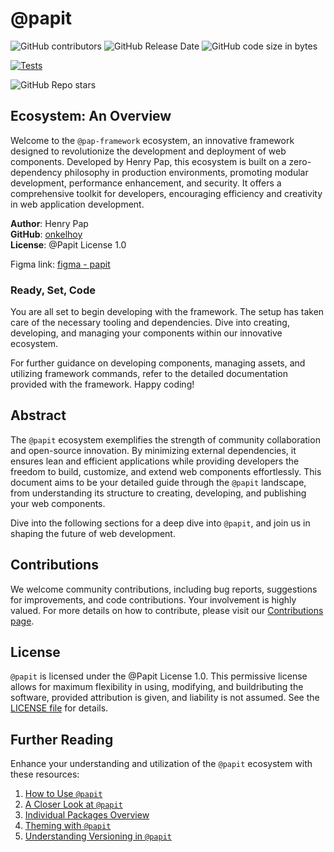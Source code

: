 # @papit 

![GitHub contributors](https://img.shields.io/github/contributors/onkelhoy/web-components)
![GitHub Release Date](https://img.shields.io/github/release-date/onkelhoy/web-components)
![GitHub code size in bytes](https://img.shields.io/github/languages/code-size/onkelhoy/web-components)

[![Tests](https://github.com/onkelhoy/web-components/actions/workflows/pull-request.yml/badge.svg)](https://github.com/onkelhoy/web-components/actions/workflows/pull-request.yml)

![GitHub Repo stars](https://img.shields.io/github/stars/onkelhoy/web-components)


## Ecosystem: An Overview

Welcome to the `@pap-framework` ecosystem, an innovative framework designed to revolutionize the development and deployment of web components. Developed by Henry Pap, this ecosystem is built on a zero-dependency philosophy in production environments, promoting modular development, performance enhancement, and security. It offers a comprehensive toolkit for developers, encouraging efficiency and creativity in web application development.

**Author**: Henry Pap\
**GitHub**: [onkelhoy](https://github.com/onkelhoy/web-components)\
**License**: @Papit License 1.0

Figma link: [figma - papit](https://www.figma.com/design/axw69RwkUPkh5uW0kUvQu8/papit---WebComponents?node-id=1-3&t=9HXN5GBVYtbvCmi6-1) 

### Ready, Set, Code

You are all set to begin developing with the framework. The setup has taken care of the necessary tooling and dependencies. Dive into creating, developing, and managing your components within our innovative ecosystem.

For further guidance on developing components, managing assets, and utilizing framework commands, refer to the detailed documentation provided with the framework. Happy coding!

## Abstract

The `@papit` ecosystem exemplifies the strength of community collaboration and open-source innovation. By minimizing external dependencies, it ensures lean and efficient applications while providing developers the freedom to build, customize, and extend web components effortlessly. This document aims to be your detailed guide through the `@papit` landscape, from understanding its structure to creating, developing, and publishing your web components.

Dive into the following sections for a deep dive into `@papit`, and join us in shaping the future of web development.

## Contributions

We welcome community contributions, including bug reports, suggestions for improvements, and code contributions. Your involvement is highly valued. For more details on how to contribute, please visit our [Contributions page](./CONTRIBUTING.md).

## License

`@papit` is licensed under the @Papit License 1.0. This permissive license allows for maximum flexibility in using, modifying, and buildributing the software, provided attribution is given, and liability is not assumed. See the [LICENSE file](./LICENSE) for details.

## Further Reading

Enhance your understanding and utilization of the `@papit` ecosystem with these resources:

1. [How to Use `@papit`](./documentation/how-to-use.md)
2. [A Closer Look at `@papit`](./documentation/global.md)
3. [Individual Packages Overview](./documentation/package.md)
4. [Theming with `@papit`](./themes/README.md)
5. [Understanding Versioning in `@papit`](./scripts/versioning/README.md)
